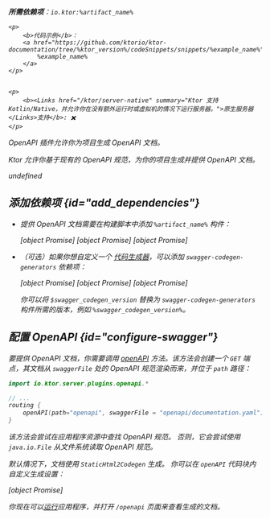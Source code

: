 [//]: # (title: OpenAPI)

<primary-label ref="server-plugin"/>

<var name="artifact_name" value="ktor-server-openapi"/>
<var name="package_name" value="io.ktor.server.plugins.openapi"/>
<var name="plugin_api_link" value="https://api.ktor.io/ktor-server/ktor-server-plugins/ktor-server-openapi/io.ktor.server.plugins.openapi/open-a-p-i.html"/>

<tldr>
<p>
<b>所需依赖项</b>：<code>io.ktor:%artifact_name%</code>
</p>
<var name="example_name" value="json-kotlinx-openapi"/>

    <p>
        <b>代码示例</b>：
        <a href="https://github.com/ktorio/ktor-documentation/tree/%ktor_version%/codeSnippets/snippets/%example_name%">
            %example_name%
        </a>
    </p>
    

    <p>
        <b><Links href="/ktor/server-native" summary="Ktor 支持 Kotlin/Native，并允许你在没有额外运行时或虚拟机的情况下运行服务器。">原生服务器</Links>支持</b>: ✖️
    </p>
    
</tldr>

<link-summary>
OpenAPI 插件允许你为项目生成 OpenAPI 文档。
</link-summary>

Ktor 允许你基于现有的 OpenAPI 规范，为你的项目生成并提供 OpenAPI 文档。

undefined

## 添加依赖项 {id="add_dependencies"}

* 提供 OpenAPI 文档需要在构建脚本中添加 `%artifact_name%` 构件：

  
    <tabs group="languages">
        <tab title="Gradle (Kotlin)" group-key="kotlin">
            [object Promise]
        </tab>
        <tab title="Gradle (Groovy)" group-key="groovy">
            [object Promise]
        </tab>
        <tab title="Maven" group-key="maven">
            [object Promise]
        </tab>
    </tabs>
    

* （可选）如果你想自定义一个 
   [代码生成器](https://github.com/swagger-api/swagger-codegen-generators)，可以添加 `swagger-codegen-generators` 依赖项：

  <var name="group_id" value="io.swagger.codegen.v3"/>
  <var name="artifact_name" value="swagger-codegen-generators"/>
  <var name="version" value="swagger_codegen_version"/>
  
    <tabs group="languages">
        <tab title="Gradle (Kotlin)" group-key="kotlin">
            [object Promise]
        </tab>
        <tab title="Gradle (Groovy)" group-key="groovy">
            [object Promise]
        </tab>
        <tab title="Maven" group-key="maven">
            [object Promise]
        </tab>
    </tabs>
    

  你可以将 `$swagger_codegen_version` 替换为 `swagger-codegen-generators` 构件所需的版本，例如 `%swagger_codegen_version%`。

## 配置 OpenAPI {id="configure-swagger"}

要提供 OpenAPI 文档，你需要调用 [openAPI](%plugin_api_link%) 方法。该方法会创建一个 `GET` 端点，其文档从 `swaggerFile` 处的 OpenAPI 规范渲染而来，并位于 `path` 路径：

```kotlin
import io.ktor.server.plugins.openapi.*

// ...
routing {
    openAPI(path="openapi", swaggerFile = "openapi/documentation.yaml")
}
```

该方法会尝试在应用程序资源中查找 OpenAPI 规范。
否则，它会尝试使用 `java.io.File` 从文件系统读取 OpenAPI 规范。

默认情况下，文档使用 `StaticHtml2Codegen` 生成。
你可以在 `openAPI` 代码块内自定义生成设置：

[object Promise]

你现在可以[运行](server-run.md)应用程序，并打开 `/openapi` 页面来查看生成的文档。